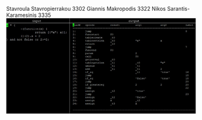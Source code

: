 Stavroula Stavropierrakou 3302
Giannis Makropodis	3322
Nikos Sarantis-Karamesinis 3335
![quads example](https://github.com/nikkaramessinis/Compilers-and-Languages/blob/master/phase3/phase3_example_output.png)
